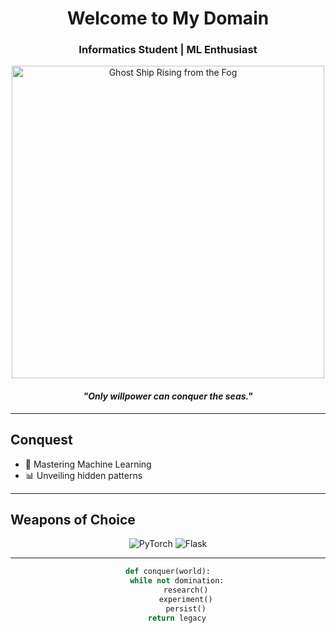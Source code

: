 <h1 align="center">Welcome to My Domain</h1>
<h3 align="center">Informatics Student | ML Enthusiast</h3>

<div align="center">
  <img src="https://media4.giphy.com/media/v1.Y2lkPTZjMDliOTUyc25tcWJnY25lZDVjdzA1cHB4aWRudW9haXBjOTVkNGx0Ym5iZmRkYiZlcD12MV9zdGlja2Vyc19zZWFyY2gmY3Q9cw/3Mpd7yNwqkw6y5RUaC/giphy.gif" width="500" alt="Ghost Ship Rising from the Fog">
</div>

<h4 align="center"><i>"Only willpower can conquer the seas."</i></h4>

---

## Conquest
- 🤖 Mastering Machine Learning  
- 📊 Unveiling hidden patterns
  

---
## Weapons of Choice
<p align="center"> 
  <img src="https://img.shields.io/badge/PyTorch-EE4C2C?logo=pytorch&logoColor=white" alt="PyTorch">  
  <img src="https://img.shields.io/badge/Flask-000000?logo=flask&logoColor=white" alt="Flask">  
</p>


---

<div align="center">

```python
def conquer(world):
    while not domination:
        research()
        experiment()
        persist()
    return legacy
